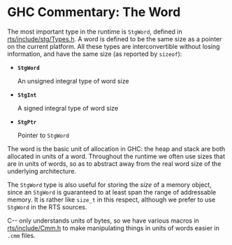 # GHC Commentary: The Word


The most important type in the runtime is `StgWord`, defined in [rts/include/stg/Types.h](https://gitlab.haskell.org/ghc/ghc/blob/master/rts/include/stg/Types.h).  A word is defined to be the same size as a pointer on the current platform.  All these types are interconvertible without losing information, and have the same size (as reported by `sizeof`):

- **`StgWord`**

  An unsigned integral type of word size

- **`StgInt`**

  A signed integral type of word size

- **`StgPtr`**

  Pointer to `StgWord`


The word is the basic unit of allocation in GHC: the heap and stack are both allocated in units of a word.  Throughout the runtime we often use sizes that are in units of words, so as to abstract away from the real word size of the underlying architecture.


The `StgWord` type is also useful for storing the *size* of a memory object, since an `StgWord` is guaranteed to at least span the range of addressable memory. It is rather like `size_t` in this respect, although we prefer to use `StgWord` in the RTS sources.


C-- only understands units of bytes, so we have various macros in [rts/include/Cmm.h](https://gitlab.haskell.org/ghc/ghc/blob/master/rts/include/Cmm.h) to make manipulating things in units of words easier in `.cmm` files.